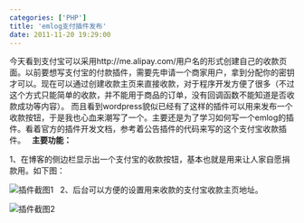 ```yaml
---
categories: ['PHP']
title: 'emlog支付插件发布'
date: 2011-11-20 19:29:00
---
```

今天看到支付宝可以采用http://me.alipay.com/用户名的形式创建自己的收款页面。以前要想写支付宝的付款插件，需要先申请一个商家用户，拿到分配你的密钥才可以。现在可以通过创建收款主页来直接收款，对于程序开发方便了很多（不过这个方式只能简单的收款，并不能用于商品的订单，没有回调函数不能知道是否收款成功等内容）。
而且看到wordpress貌似已经有了这样的插件可以用来发布一个收款按钮，于是我也心血来潮写了一个。主要还是为了学习如何写一个emlog的插件。看着官方的插件开发文档，参考着公告插件的代码来写的这个支付宝收款插件。
 
**主要功能：**

1、在博客的侧边栏显示出一个支付宝的收款按钮，基本也就是用来让人家自愿捐款用。如下图：

![插件截图1](http://farm9.staticflickr.com/8372/8515076256_1ddf6232e9.jpg)
 
2、后台可以方便的设置用来收款的支付宝收款主页地址。

![插件截图2](http://farm9.staticflickr.com/8520/8513965985_7f871e8d28.jpg)
 
 
